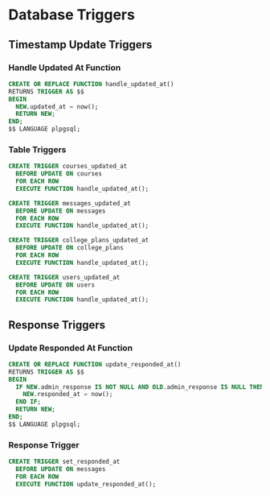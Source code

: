 # Database Triggers

## Timestamp Update Triggers

### Handle Updated At Function
```sql
CREATE OR REPLACE FUNCTION handle_updated_at()
RETURNS TRIGGER AS $$
BEGIN
  NEW.updated_at = now();
  RETURN NEW;
END;
$$ LANGUAGE plpgsql;
```

### Table Triggers
```sql
CREATE TRIGGER courses_updated_at
  BEFORE UPDATE ON courses
  FOR EACH ROW
  EXECUTE FUNCTION handle_updated_at();

CREATE TRIGGER messages_updated_at
  BEFORE UPDATE ON messages
  FOR EACH ROW
  EXECUTE FUNCTION handle_updated_at();

CREATE TRIGGER college_plans_updated_at
  BEFORE UPDATE ON college_plans
  FOR EACH ROW
  EXECUTE FUNCTION handle_updated_at();

CREATE TRIGGER users_updated_at
  BEFORE UPDATE ON users
  FOR EACH ROW
  EXECUTE FUNCTION handle_updated_at();
```

## Response Triggers

### Update Responded At Function
```sql
CREATE OR REPLACE FUNCTION update_responded_at()
RETURNS TRIGGER AS $$
BEGIN
  IF NEW.admin_response IS NOT NULL AND OLD.admin_response IS NULL THEN
    NEW.responded_at = now();
  END IF;
  RETURN NEW;
END;
$$ LANGUAGE plpgsql;
```

### Response Trigger
```sql
CREATE TRIGGER set_responded_at
  BEFORE UPDATE ON messages
  FOR EACH ROW
  EXECUTE FUNCTION update_responded_at();
```